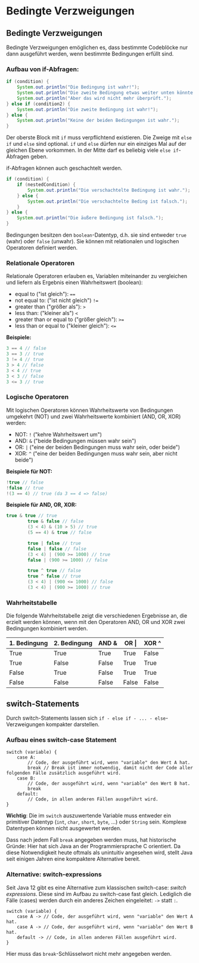 # Bedingte Verzweigungen
## Bedingte Verzweigungen
Bedingte Verzweigungen emöglichen es, dass bestimmte Codeblöcke nur dann ausgeführt werden, wenn bestimmte Bedingungen erfüllt sind.

### Aufbau von if-Abfragen:
```java
if (condition) {
    System.out.println("Die Bedingung ist wahr!");
    System.out.println("Die zweite Bedingung etwas weiter unten könnte es auch sein.");
    System.out.println("Aber das wird nicht mehr überprüft.");
} else if (condition2) {
    System.out.println("Die zweite Bedingung ist wahr!");
} else {
    System.out.println("Keine der beiden Bedingungen ist wahr.");
}
```

Der oberste Block mit `if` muss verpflichtend existieren. Die Zweige mit `else if` und `else` sind optional. `if` und `else` dürfen nur ein einziges Mal auf der gleichen Ebene vorkommen. In der Mitte darf es beliebig viele `else if`-Abfragen geben.

if-Abfragen können auch geschachtelt werden.
```java
if (condition) {
    if (nestedCondition) {
        System.out.println("Die verschachtelte Bedingung ist wahr.");
    } else {
        System.out.println("Die verschachtelte Beding ist falsch.");
    }
} else {
    System.out.println("Die äußere Bedingung ist falsch.");
} 
```

Bedingungen besitzen den `boolean`-Datentyp, d.h. sie sind entweder `true` (wahr) oder `false` (unwahr). Sie können mit relationalen und logischen Operatoren definiert werden.

### Relationale Operatoren
Relationale Operatoren erlauben es, Variablen miteinander zu vergleichen und liefern als Ergebnis einen Wahrheitswert (boolean):

* equal to ("ist gleich"): ```==```
* not equal to: ("ist nicht gleich") ```!=```
* greater than ("größer als"): ```>```
* less than: ("kleiner als") ```<```
* greater than or equal to ("größer gleich"): ```>=```
* less than or equal to ("kleiner gleich"): ```<=```

**Beispiele:**
```java
3 == 4 // false
3 == 3 // true
3 != 4 // true
3 > 4 // false
3 < 4 // true
3 < 3 // false
3 <= 3 // true
```

### Logische Operatoren
Mit logischen Operatoren können Wahrheitswerte von Bedingungen umgekehrt (NOT) und zwei Wahrheitswerte kombiniert (AND, OR, XOR) werden:

* NOT: ```!``` ("kehre Wahrheitswert um")
* AND: ```&``` ("beide Bedingungen müssen wahr sein")
* OR:  ```|``` ("eine der beiden Bedingungen muss wahr sein, oder beide")
* XOR: ```^``` ("eine der beiden Bedingungen muss wahr sein, aber nicht beide")

**Beispiele für NOT:**
```java
!true // false
!false // true
!(3 == 4) // true (da 3 == 4 => false)
```

**Beispiele für AND, OR, XOR:**
```java
true & true // true
        true & false // false
        (3 < 4) & (10 > 5) // true
        (5 == 4) & true // false

        true | false // true
        false | false // false
        (3 < 4) | (900 >= 1000) // true
        false | (900 >= 1000) // false

        true ^ true // false
        true ^ false // true
        (3 < 4) | (900 <= 1000) // false
        (3 < 4) | (900 >= 1000) // true
```

### Wahrheitstabelle
Die folgende Wahrheitstabelle zeigt die verschiedenen Ergebnisse an, die erzielt werden können, wenn mit den Operatoren AND, OR und XOR zwei Bedingungen kombiniert werden.

| 1. Bedingung | 2. Bedingung | AND & | OR \| | XOR ^ |
|--------------|--------------|-------|-------|-------|
| True         | True         | True  | True  | False |
| True         | False        | False | True  | True  |
| False        | True         | False | True  | True  |
| False        | False        | False | False | False |

## switch-Statements
Durch switch-Statements lassen sich `if - else if - ... - else`-Verzweigungen kompakter darstellen.

### Aufbau eines switch-case Statement
```
switch (variable) {
    case A:
        // Code, der ausgeführt wird, wenn "variable" den Wert A hat.
        break // Break ist immer notwendig, damit nicht der Code aller folgenden Fälle zusätzlich ausgeführt wird.
    case B:
        // Code, der ausgeführt wird, wenn "variable" den Wert B hat.
        break
    default:
        // Code, in allen anderen Fällen ausgeführt wird. 
}
```

**Wichtig**: Die im `switch` auszuwertende Variable muss entweder ein primitiver Datentyp (`int`, `char`, `short`, `byte`, ...) oder `String` sein. Komplexe Datentypen können nicht ausgewertet werden.

Dass nach jedem Fall `break` angegeben werden muss, hat historische Gründe: Hier hat sich Java an der Programmiersprache C orientiert. Da diese Notwendigkeit heute oftmals als unintuitiv angesehen wird, stellt Java seit einigen Jahren eine kompaktere Alternative bereit.

### Alternative: switch-expressions
Seit Java 12 gibt es eine Alternative zum klassischen switch-case: *switch expressions*. Diese sind im Aufbau zu switch-case fast gleich. Lediglich die Fälle (cases) werden durch ein anderes Zeichen eingeleitet: `->` statt `:`.

```
switch (variable) {
    case A -> // Code, der ausgeführt wird, wenn "variable" den Wert A hat.
    case A -> // Code, der ausgeführt wird, wenn "variable" den Wert B hat.
    default -> // Code, in allen anderen Fällen ausgeführt wird. 
}
```

Hier muss das `break`-Schlüsselwort nicht mehr angegeben werden.